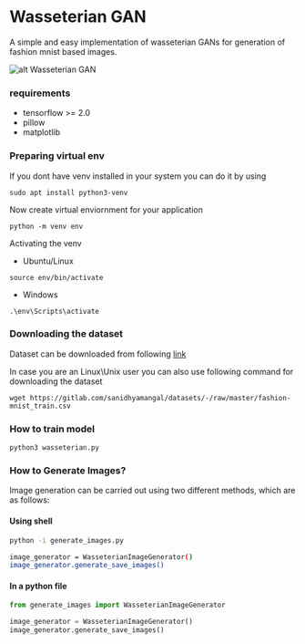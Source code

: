 # Wasseterian GAN
A simple and easy implementation of wasseterian GANs for generation of fashion mnist based images.

![alt Wasseterian GAN](./wasseterian.gif "WGAN")

### requirements
- tensorflow >= 2.0
- pillow
- matplotlib

### Preparing virtual env
If you dont have venv installed in your system you can do it by using
```
sudo apt install python3-venv
```
Now create virtual enviornment for your application
```
python -m venv env
```

Activating the venv
- Ubuntu/Linux
```
source env/bin/activate
```

- Windows 
```
.\env\Scripts\activate
```

### Downloading the dataset
Dataset can be downloaded from following [link](https://gitlab.com/sanidhyamangal/datasets/-/raw/master/fashion-mnist_train.csv)

In case you are an Linux\Unix user you can also use following command for downloading the dataset
```
wget https://gitlab.com/sanidhyamangal/datasets/-/raw/master/fashion-mnist_train.csv
```

### How to train model
```
python3 wasseterian.py
```

### How to Generate Images?
Image generation can be carried out using two different methods, which are as follows:

#### Using shell
```bash
python -i generate_images.py

image_generator = WasseterianImageGenerator()
image_generator.generate_save_images()
```

#### In a python file
```python
from generate_images import WasseterianImageGenerator

image_generator = WasseterianImageGenerator()
image_generator.generate_save_images()
```